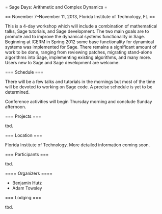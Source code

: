 = Sage Days: Arithmetic and Complex Dynamics =

== November 7–November 11, 2013, Florida Institute of Technology, FL ==

This is a 4-day workshop which will include a combination of mathematical talks, Sage tutorials, and Sage development. The two main goals are to promote and to improve the dynamical systems functionality in Sage. Beginning at ICERM in Spring 2012 some base functionality for dynamical systems was implemented for Sage. There remains a significant amount of work to be done, ranging from reviewing patches, migrating stand-alone algorithms into Sage, implementing existing algorithms, and many more.  Users new to Sage and Sage development are welcome.

=== Schedule ===

There will be a few talks and tutorials in the mornings but most of the time will be devoted to working on Sage code.  A precise schedule is yet to be determined.

Conference activities will begin Thursday morning and conclude Sunday afternoon.

=== Projects ===

tbd.

=== Location ===

Florida Institute of Technology. More detailed information coming soon.

=== Participants ===

tbd.

==== Organizers ====

 * Benjamin Hutz
 * Adam Towsley

=== Lodging ===

tbd.
